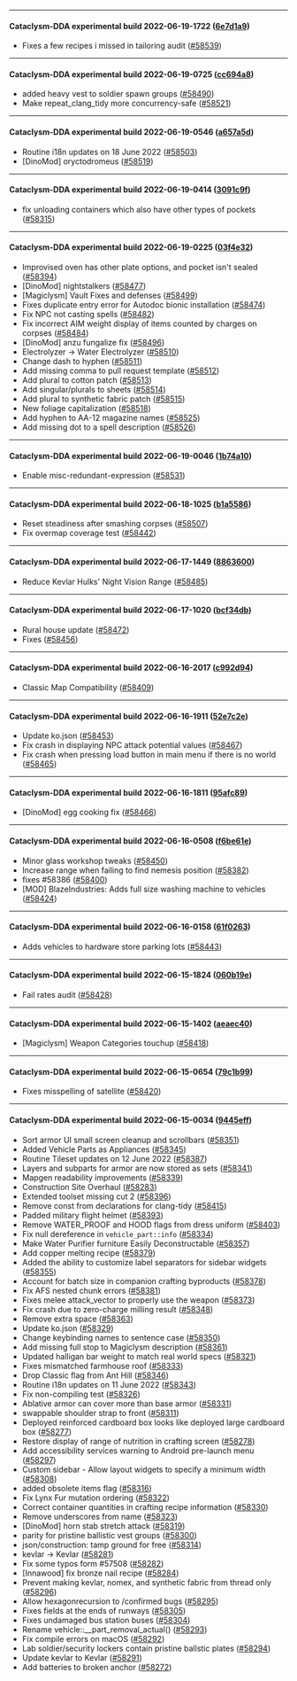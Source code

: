 
---

#### Cataclysm-DDA experimental build 2022-06-19-1722 ([6e7d1a9](https://github.com/CleverRaven/Cataclysm-DDA/releases/tag/cdda-experimental-2022-06-19-1722))

* Fixes a few recipes i missed in tailoring audit ([#58539](https://github.com/CleverRaven/Cataclysm-DDA/pull/58539))

---

#### Cataclysm-DDA experimental build 2022-06-19-0725 ([cc694a8](https://github.com/CleverRaven/Cataclysm-DDA/releases/tag/cdda-experimental-2022-06-19-0725))

* added heavy vest to soldier spawn groups ([#58490](https://github.com/CleverRaven/Cataclysm-DDA/pull/58490))
* Make repeat_clang_tidy more concurrency-safe ([#58521](https://github.com/CleverRaven/Cataclysm-DDA/pull/58521))

---

#### Cataclysm-DDA experimental build 2022-06-19-0546 ([a657a5d](https://github.com/CleverRaven/Cataclysm-DDA/releases/tag/cdda-experimental-2022-06-19-0546))

* Routine i18n updates on 18 June 2022 ([#58503](https://github.com/CleverRaven/Cataclysm-DDA/pull/58503))
* [DinoMod] oryctodromeus ([#58519](https://github.com/CleverRaven/Cataclysm-DDA/pull/58519))

---

#### Cataclysm-DDA experimental build 2022-06-19-0414 ([3091c9f](https://github.com/CleverRaven/Cataclysm-DDA/releases/tag/cdda-experimental-2022-06-19-0414))

* fix unloading containers which also have other types of pockets ([#58315](https://github.com/CleverRaven/Cataclysm-DDA/pull/58315))

---

#### Cataclysm-DDA experimental build 2022-06-19-0225 ([03f4e32](https://github.com/CleverRaven/Cataclysm-DDA/releases/tag/cdda-experimental-2022-06-19-0225))

* Improvised oven has other plate options, and pocket isn't sealed ([#58394](https://github.com/CleverRaven/Cataclysm-DDA/pull/58394))
* [DinoMod] nightstalkers ([#58477](https://github.com/CleverRaven/Cataclysm-DDA/pull/58477))
* [Magiclysm] Vault Fixes and defenses ([#58499](https://github.com/CleverRaven/Cataclysm-DDA/pull/58499))
* Fixes duplicate entry error for Autodoc bionic installation ([#58474](https://github.com/CleverRaven/Cataclysm-DDA/pull/58474))
* Fix NPC not casting spells ([#58482](https://github.com/CleverRaven/Cataclysm-DDA/pull/58482))
* Fix incorrect AIM weight display of items counted by charges on corpses ([#58484](https://github.com/CleverRaven/Cataclysm-DDA/pull/58484))
* [DinoMod] anzu fungalize fix ([#58496](https://github.com/CleverRaven/Cataclysm-DDA/pull/58496))
* Electrolyzer → Water Electrolyzer ([#58510](https://github.com/CleverRaven/Cataclysm-DDA/pull/58510))
* Change dash to hyphen ([#58511](https://github.com/CleverRaven/Cataclysm-DDA/pull/58511))
* Add missing comma to pull request template ([#58512](https://github.com/CleverRaven/Cataclysm-DDA/pull/58512))
* Add plural to cotton patch ([#58513](https://github.com/CleverRaven/Cataclysm-DDA/pull/58513))
* Add singular/plurals to sheets ([#58514](https://github.com/CleverRaven/Cataclysm-DDA/pull/58514))
* Add plural to synthetic fabric patch ([#58515](https://github.com/CleverRaven/Cataclysm-DDA/pull/58515))
* New foliage capitalization ([#58518](https://github.com/CleverRaven/Cataclysm-DDA/pull/58518))
* Add hyphen to AA-12 magazine names ([#58525](https://github.com/CleverRaven/Cataclysm-DDA/pull/58525))
* Add missing dot to a spell description ([#58526](https://github.com/CleverRaven/Cataclysm-DDA/pull/58526))

---

#### Cataclysm-DDA experimental build 2022-06-19-0046 ([1b74a10](https://github.com/CleverRaven/Cataclysm-DDA/releases/tag/cdda-experimental-2022-06-19-0046))

* Enable misc-redundant-expression ([#58531](https://github.com/CleverRaven/Cataclysm-DDA/pull/58531))

---

#### Cataclysm-DDA experimental build 2022-06-18-1025 ([b1a5586](https://github.com/CleverRaven/Cataclysm-DDA/releases/tag/cdda-experimental-2022-06-18-1025))

* Reset steadiness after smashing corpses ([#58507](https://github.com/CleverRaven/Cataclysm-DDA/pull/58507))
* Fix overmap coverage test ([#58442](https://github.com/CleverRaven/Cataclysm-DDA/pull/58442))

---

#### Cataclysm-DDA experimental build 2022-06-17-1449 ([8863600](https://github.com/CleverRaven/Cataclysm-DDA/releases/tag/cdda-experimental-2022-06-17-1449))

* Reduce Kevlar Hulks' Night Vision Range ([#58485](https://github.com/CleverRaven/Cataclysm-DDA/pull/58485))

---

#### Cataclysm-DDA experimental build 2022-06-17-1020 ([bcf34db](https://github.com/CleverRaven/Cataclysm-DDA/releases/tag/cdda-experimental-2022-06-17-1020))

* Rural house update ([#58472](https://github.com/CleverRaven/Cataclysm-DDA/pull/58472))
* Fixes ([#58456](https://github.com/CleverRaven/Cataclysm-DDA/pull/58456))

---

#### Cataclysm-DDA experimental build 2022-06-16-2017 ([c992d94](https://github.com/CleverRaven/Cataclysm-DDA/releases/tag/cdda-experimental-2022-06-16-2017))

* Classic Map Compatibility ([#58409](https://github.com/CleverRaven/Cataclysm-DDA/pull/58409))

---

#### Cataclysm-DDA experimental build 2022-06-16-1911 ([52e7c2e](https://github.com/CleverRaven/Cataclysm-DDA/releases/tag/cdda-experimental-2022-06-16-1911))

* Update ko.json ([#58453](https://github.com/CleverRaven/Cataclysm-DDA/pull/58453))
* Fix crash in displaying NPC attack potential values ([#58467](https://github.com/CleverRaven/Cataclysm-DDA/pull/58467))
* Fix crash when pressing load button in main menu if there is no world ([#58465](https://github.com/CleverRaven/Cataclysm-DDA/pull/58465))

---

#### Cataclysm-DDA experimental build 2022-06-16-1811 ([95afc89](https://github.com/CleverRaven/Cataclysm-DDA/releases/tag/cdda-experimental-2022-06-16-1811))

* [DinoMod] egg cooking fix ([#58466](https://github.com/CleverRaven/Cataclysm-DDA/pull/58466))

---

#### Cataclysm-DDA experimental build 2022-06-16-0508 ([f6be61e](https://github.com/CleverRaven/Cataclysm-DDA/releases/tag/cdda-experimental-2022-06-16-0508))

* Minor glass workshop tweaks ([#58450](https://github.com/CleverRaven/Cataclysm-DDA/pull/58450))
* Increase range when failing to find nemesis position ([#58382](https://github.com/CleverRaven/Cataclysm-DDA/pull/58382))
* fixes #58386 ([#58400](https://github.com/CleverRaven/Cataclysm-DDA/pull/58400))
* [MOD] BlazeIndustries: Adds full size washing machine to vehicles ([#58424](https://github.com/CleverRaven/Cataclysm-DDA/pull/58424))

---

#### Cataclysm-DDA experimental build 2022-06-16-0158 ([61f0263](https://github.com/CleverRaven/Cataclysm-DDA/releases/tag/cdda-experimental-2022-06-16-0158))

* Adds vehicles to hardware store parking lots ([#58443](https://github.com/CleverRaven/Cataclysm-DDA/pull/58443))

---

#### Cataclysm-DDA experimental build 2022-06-15-1824 ([060b19e](https://github.com/CleverRaven/Cataclysm-DDA/releases/tag/cdda-experimental-2022-06-15-1824))

* Fail rates audit ([#58428](https://github.com/CleverRaven/Cataclysm-DDA/pull/58428))

---

#### Cataclysm-DDA experimental build 2022-06-15-1402 ([aeaec40](https://github.com/CleverRaven/Cataclysm-DDA/releases/tag/cdda-experimental-2022-06-15-1402))

* [Magiclysm] Weapon Categories touchup ([#58418](https://github.com/CleverRaven/Cataclysm-DDA/pull/58418))

---

#### Cataclysm-DDA experimental build 2022-06-15-0654 ([79c1b99](https://github.com/CleverRaven/Cataclysm-DDA/releases/tag/cdda-experimental-2022-06-15-0654))

* Fixes misspelling of satellite ([#58420](https://github.com/CleverRaven/Cataclysm-DDA/pull/58420))

---

#### Cataclysm-DDA experimental build 2022-06-15-0034 ([9445eff](https://github.com/CleverRaven/Cataclysm-DDA/releases/tag/cdda-experimental-2022-06-15-0034))

* Sort armor UI small screen cleanup and scrollbars ([#58351](https://github.com/CleverRaven/Cataclysm-DDA/pull/58351))
* Added Vehicle Parts as Appliances ([#58345](https://github.com/CleverRaven/Cataclysm-DDA/pull/58345))
* Routine Tileset updates on 12 June 2022 ([#58387](https://github.com/CleverRaven/Cataclysm-DDA/pull/58387))
* Layers and subparts for armor are now stored as sets ([#58341](https://github.com/CleverRaven/Cataclysm-DDA/pull/58341))
* Mapgen readability improvements ([#58339](https://github.com/CleverRaven/Cataclysm-DDA/pull/58339))
* Construction Site Overhaul ([#58283](https://github.com/CleverRaven/Cataclysm-DDA/pull/58283))
* Extended toolset missing cut 2 ([#58396](https://github.com/CleverRaven/Cataclysm-DDA/pull/58396))
* Remove const from declarations for clang-tidy ([#58415](https://github.com/CleverRaven/Cataclysm-DDA/pull/58415))
* Padded military flight helmet ([#58393](https://github.com/CleverRaven/Cataclysm-DDA/pull/58393))
* Remove WATER_PROOF and HOOD flags from dress uniform ([#58403](https://github.com/CleverRaven/Cataclysm-DDA/pull/58403))
* Fix null dereference in `vehicle_part::info` ([#58334](https://github.com/CleverRaven/Cataclysm-DDA/pull/58334))
* Make Water Purifier furniture Easily Deconstructable ([#58357](https://github.com/CleverRaven/Cataclysm-DDA/pull/58357))
* Add copper melting recipe ([#58379](https://github.com/CleverRaven/Cataclysm-DDA/pull/58379))
* Added the ability to customize label separators for sidebar widgets ([#58355](https://github.com/CleverRaven/Cataclysm-DDA/pull/58355))
* Account for batch size in companion crafting byproducts ([#58378](https://github.com/CleverRaven/Cataclysm-DDA/pull/58378))
* Fix AFS nested chunk errors ([#58381](https://github.com/CleverRaven/Cataclysm-DDA/pull/58381))
* Fixes melee attack_vector to properly use the weapon ([#58373](https://github.com/CleverRaven/Cataclysm-DDA/pull/58373))
* Fix crash due to zero-charge milling result ([#58348](https://github.com/CleverRaven/Cataclysm-DDA/pull/58348))
* Remove extra space ([#58363](https://github.com/CleverRaven/Cataclysm-DDA/pull/58363))
* Update ko.json ([#58329](https://github.com/CleverRaven/Cataclysm-DDA/pull/58329))
* Change keybinding names to sentence case ([#58350](https://github.com/CleverRaven/Cataclysm-DDA/pull/58350))
* Add missing full stop to Magiclysm description ([#58361](https://github.com/CleverRaven/Cataclysm-DDA/pull/58361))
* Updated halligan bar weight to match real world specs ([#58321](https://github.com/CleverRaven/Cataclysm-DDA/pull/58321))
* Fixes mismatched farmhouse roof ([#58333](https://github.com/CleverRaven/Cataclysm-DDA/pull/58333))
* Drop Classic flag from Ant Hill ([#58346](https://github.com/CleverRaven/Cataclysm-DDA/pull/58346))
* Routine i18n updates on 11 June 2022 ([#58343](https://github.com/CleverRaven/Cataclysm-DDA/pull/58343))
* Fix non-compiling test ([#58326](https://github.com/CleverRaven/Cataclysm-DDA/pull/58326))
* Ablative armor can cover more than base armor ([#58331](https://github.com/CleverRaven/Cataclysm-DDA/pull/58331))
* swappable shoulder strap to front ([#58311](https://github.com/CleverRaven/Cataclysm-DDA/pull/58311))
* Deployed reinforced cardboard box looks like deployed large cardboard box ([#58277](https://github.com/CleverRaven/Cataclysm-DDA/pull/58277))
* Restore display of range of nutrition in crafting screen ([#58278](https://github.com/CleverRaven/Cataclysm-DDA/pull/58278))
* Add accessibility services warning to Android pre-launch menu ([#58297](https://github.com/CleverRaven/Cataclysm-DDA/pull/58297))
* Custom sidebar - Allow layout widgets to specify a minimum width ([#58308](https://github.com/CleverRaven/Cataclysm-DDA/pull/58308))
* added obsolete items flag ([#58316](https://github.com/CleverRaven/Cataclysm-DDA/pull/58316))
* Fix Lynx Fur mutation ordering ([#58322](https://github.com/CleverRaven/Cataclysm-DDA/pull/58322))
* Correct container quantities in crafting recipe information ([#58330](https://github.com/CleverRaven/Cataclysm-DDA/pull/58330))
* Remove underscores from name ([#58323](https://github.com/CleverRaven/Cataclysm-DDA/pull/58323))
* [DinoMod] horn stab stretch attack ([#58319](https://github.com/CleverRaven/Cataclysm-DDA/pull/58319))
* parity for pristine ballistic vest groups ([#58300](https://github.com/CleverRaven/Cataclysm-DDA/pull/58300))
* json/construction: tamp ground for free ([#58314](https://github.com/CleverRaven/Cataclysm-DDA/pull/58314))
* kevlar → Kevlar ([#58281](https://github.com/CleverRaven/Cataclysm-DDA/pull/58281))
* Fix some typos form #57508 ([#58282](https://github.com/CleverRaven/Cataclysm-DDA/pull/58282))
* [Innawood] fix bronze nail recipe ([#58284](https://github.com/CleverRaven/Cataclysm-DDA/pull/58284))
* Prevent making kevlar, nomex, and synthetic fabric from thread only ([#58296](https://github.com/CleverRaven/Cataclysm-DDA/pull/58296))
* Allow hexagonrecursion to /confirmed bugs ([#58295](https://github.com/CleverRaven/Cataclysm-DDA/pull/58295))
* Fixes fields at the ends of runways ([#58305](https://github.com/CleverRaven/Cataclysm-DDA/pull/58305))
* Fixes undamaged bus station buses ([#58304](https://github.com/CleverRaven/Cataclysm-DDA/pull/58304))
* Rename vehicle::__part_removal_actual() ([#58293](https://github.com/CleverRaven/Cataclysm-DDA/pull/58293))
* Fix compile errors on macOS ([#58292](https://github.com/CleverRaven/Cataclysm-DDA/pull/58292))
* Lab soldier/security lockers contain pristine ballstic plates ([#58294](https://github.com/CleverRaven/Cataclysm-DDA/pull/58294))
* Update kevlar to Kevlar ([#58291](https://github.com/CleverRaven/Cataclysm-DDA/pull/58291))
* Add batteries to broken anchor ([#58272](https://github.com/CleverRaven/Cataclysm-DDA/pull/58272))
